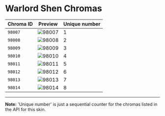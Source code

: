 # Warlord Shen Chromas

| Chroma ID | Preview | Unique number |
|---|---|---|
| `98007` | ![98007](https://raw.communitydragon.org/latest/plugins/rcp-be-lol-game-data/global/default/v1/champion-chroma-images/98/98007.png) | 1 |
| `98008` | ![98008](https://raw.communitydragon.org/latest/plugins/rcp-be-lol-game-data/global/default/v1/champion-chroma-images/98/98008.png) | 2 |
| `98009` | ![98009](https://raw.communitydragon.org/latest/plugins/rcp-be-lol-game-data/global/default/v1/champion-chroma-images/98/98009.png) | 3 |
| `98010` | ![98010](https://raw.communitydragon.org/latest/plugins/rcp-be-lol-game-data/global/default/v1/champion-chroma-images/98/98010.png) | 4 |
| `98011` | ![98011](https://raw.communitydragon.org/latest/plugins/rcp-be-lol-game-data/global/default/v1/champion-chroma-images/98/98011.png) | 5 |
| `98012` | ![98012](https://raw.communitydragon.org/latest/plugins/rcp-be-lol-game-data/global/default/v1/champion-chroma-images/98/98012.png) | 6 |
| `98013` | ![98013](https://raw.communitydragon.org/latest/plugins/rcp-be-lol-game-data/global/default/v1/champion-chroma-images/98/98013.png) | 7 |
| `98014` | ![98014](https://raw.communitydragon.org/latest/plugins/rcp-be-lol-game-data/global/default/v1/champion-chroma-images/98/98014.png) | 8 |

---

**Note:** 'Unique number' is just a sequential counter for the chromas listed in the API for this skin.